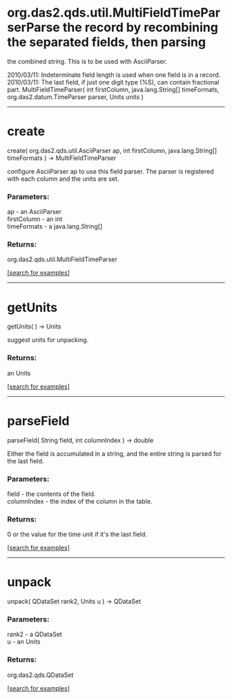 # org.das2.qds.util.MultiFieldTimeParserParse the record by recombining the separated fields, then parsing
 the combined string.  This is to be used with AsciiParser.

 2010/03/11: Indeterminate field length is used when one field is in a record.
 2010/03/11: The last field, if just one digit type (%S), can contain fractional part.
MultiFieldTimeParser( int firstColumn, java.lang.String[] timeFormats, org.das2.datum.TimeParser parser, Units units )


***
<a name="create"></a>
# create
create( org.das2.qds.util.AsciiParser ap, int firstColumn, java.lang.String[] timeFormats ) &rarr; MultiFieldTimeParser

configure AsciiParser ap to use this field parser.  The parser is
 registered with each column and the units are set.

### Parameters:
ap - an AsciiParser
<br>firstColumn - an int
<br>timeFormats - a java.lang.String[]

### Returns:
org.das2.qds.util.MultiFieldTimeParser


<a href="https://github.com/autoplot/dev/search?q=create&unscoped_q=create">[search for examples]</a>

***
<a name="getUnits"></a>
# getUnits
getUnits(  ) &rarr; Units

suggest units for unpacking.

### Returns:
an Units


<a href="https://github.com/autoplot/dev/search?q=getUnits&unscoped_q=getUnits">[search for examples]</a>

***
<a name="parseField"></a>
# parseField
parseField( String field, int columnIndex ) &rarr; double

Either the field is accumulated in a string, and the entire string is parsed for the last field.

### Parameters:
field - the contents of the field.
<br>columnIndex - the index of the column in the table.

### Returns:
0 or the value for the time unit if it's the last field.

<a href="https://github.com/autoplot/dev/search?q=parseField&unscoped_q=parseField">[search for examples]</a>

***
<a name="unpack"></a>
# unpack
unpack( QDataSet rank2, Units u ) &rarr; QDataSet



### Parameters:
rank2 - a QDataSet
<br>u - an Units

### Returns:
org.das2.qds.QDataSet


<a href="https://github.com/autoplot/dev/search?q=unpack&unscoped_q=unpack">[search for examples]</a>

